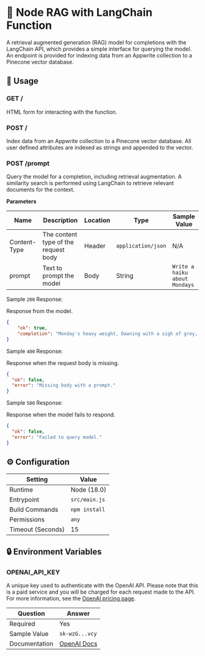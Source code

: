 # 🤖 Node RAG with LangChain Function

A retrieval augmented generation (RAG) model for completions with the LangChain API, which provides a simple interface for querying the model. An endpoint is provided for indexing data from an Appwrite collection to a Pinecone vector database.

## 🧰 Usage

### GET /

HTML form for interacting with the function.

### POST /

Index data from an Appwrite collection to a Pinecone vector database. All user defined attributes are indexed as strings and appended to the vector.

### POST /prompt

Query the model for a completion, including retrieval augmentation. A similarity search is performed using LangChain to retrieve relevant documents for the context.

**Parameters**

| Name         | Description                          | Location | Type               | Sample Value                  |
| ------------ | ------------------------------------ | -------- | ------------------ | ----------------------------- |
| Content-Type | The content type of the request body | Header   | `application/json` | N/A                           |
| prompt       | Text to prompt the model             | Body     | String             | `Write a haiku about Mondays` |

Sample `200` Response:

Response from the model.

```json
{
    "ok": true,
    "completion": "Monday's heavy weight, Dawning with a sigh of grey, Hopeful hearts await."
}
```

Sample `400` Response:

Response when the request body is missing.

```json
{
  "ok": false,
  "error": "Missing body with a prompt."
}
```

Sample `500` Response:

Response when the model fails to respond.

```json
{
  "ok": false,
  "error": "Failed to query model."
}
```

## ⚙️ Configuration

| Setting           | Value         |
| ----------------- | ------------- |
| Runtime           | Node (18.0)   |
| Entrypoint        | `src/main.js` |
| Build Commands    | `npm install` |
| Permissions       | `any`         |
| Timeout (Seconds) | 15            |

## 🔒 Environment Variables

### OPENAI_API_KEY

A unique key used to authenticate with the OpenAI API. Please note that this is a paid service and you will be charged for each request made to the API. For more information, see the [OpenAI pricing page](https://openai.com/pricing/).

| Question      | Answer                                                                      |
| ------------- | --------------------------------------------------------------------------- |
| Required      | Yes                                                                         |
| Sample Value  | `sk-wzG...vcy`                                                              |
| Documentation | [OpenAI Docs](https://platform.openai.com/docs/quickstart/add-your-api-key) |



